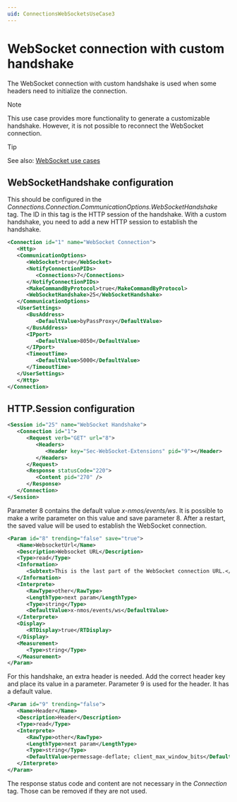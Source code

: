 ```yaml
---
uid: ConnectionsWebSocketsUseCase3
---
```


# WebSocket connection with custom handshake

The WebSocket connection with custom handshake is used when some headers need to initialize the connection.

> [!NOTE]
> This use case provides more functionality to generate a customizable handshake. However, it is not possible to reconnect the WebSocket connection.

> [!TIP]
> See also: [WebSocket use cases](xref:ConnectionsWebSocketsUseCases)

## WebSocketHandshake configuration

This should be configured in the *Connections.Connection.CommunicationOptions.WebSocketHandshake* tag. The ID in this tag is the HTTP session of the handshake. With a custom handshake, you need to add a new HTTP session to establish the handshake.

```xml
<Connection id="1" name="WebSocket Connection">
   <Http>
   <CommunicationOptions>
      <WebSocket>true</WebSocket>
      <NotifyConnectionPIDs>
         <Connections>7</Connections>
      </NotifyConnectionPIDs>
      <MakeCommandByProtocol>true</MakeCommandByProtocol>
      <WebSocketHandshake>25</WebSocketHandshake>
   </CommunicationOptions>
   <UserSettings>
      <BusAddress>
         <DefaultValue>byPassProxy</DefaultValue>
      </BusAddress>
      <IPport>
         <DefaultValue>8050</DefaultValue>
      </IPport>
      <TimeoutTime>
         <DefaultValue>5000</DefaultValue>
      </TimeoutTime>
   </UserSettings>
   </Http>
</Connection>
```

## HTTP.Session configuration

```xml
<Session id="25" name="WebSocket Handshake">
   <Connection id="1">
      <Request verb="GET" url="8">
         <Headers>
            <Header key="Sec-WebSocket-Extensions" pid="9"></Header>
         </Headers>
      </Request>
      <Response statusCode="220">
         <Content pid="270" />
      </Response>
   </Connection>
</Session>
```

Parameter 8 contains the default value *x-nmos/events/ws*. It is possible to make a write parameter on this value and save parameter 8. After a restart, the saved value will be used to establish the WebSocket connection.

```xml
<Param id="8" trending="false" save="true">
   <Name>WebsocketUrl</Name>
   <Description>Websocket URL</Description>
   <Type>read</Type>
   <Information>
      <Subtext>This is the last part of the WebSocket connection URL.</Subtext>
   </Information>
   <Interprete>
      <RawType>other</RawType>
      <LengthType>next param</LengthType>
      <Type>string</Type>
      <DefaultValue>x-nmos/events/ws</DefaultValue>
   </Interprete>
   <Display>
      <RTDisplay>true</RTDisplay>
   </Display>
   <Measurement>
      <Type>string</Type>
   </Measurement>
</Param>
```

For this handshake, an extra header is needed. Add the correct header key and place its value in a parameter. Parameter 9 is used for the header. It has a default value.

```xml
<Param id="9" trending="false">
   <Name>Header</Name>
   <Description>Header</Description>
   <Type>read</Type>
   <Interprete>
      <RawType>other</RawType>
      <LengthType>next param</LengthType>
      <Type>string</Type>
      <DefaultValue>permessage-deflate; client_max_window_bits</DefaultValue>
   </Interprete>
</Param>
```

The response status code and content are not necessary in the *Connection* tag. Those can be removed if they are not used.
